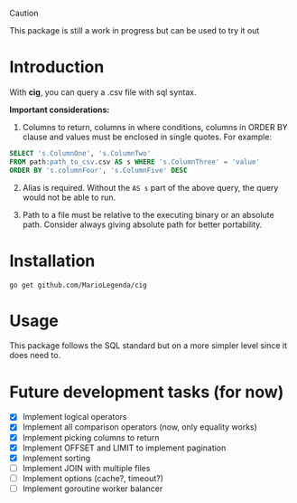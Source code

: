 > [!CAUTION]
> This package is still a work in progress but can be used to try it out

# Introduction

With **cig**, you can query a .csv file with sql syntax.

**Important considerations:**

1. Columns to return, columns in where conditions, columns in ORDER BY clause
and values must be enclosed in single quotes. For example:

````sql
SELECT 's.ColumnOne', 's.ColumnTwo' 
FROM path:path_to_csv.csv AS s WHERE 's.ColumnThree' = 'value' 
ORDER BY 's.columnFour', 's.ColumnFive' DESC
````
2. Alias is required. Without the `AS s` part of the above query, the query
would not be able to run.

3. Path to a file must be relative to the executing binary or an absolute path.
Consider always giving absolute path for better portability. 

# Installation

`go get github.com/MarioLegenda/cig`

# Usage

This package follows the SQL standard but on a more simpler level since it does
need to. 

# Future development tasks (for now)

- [x] Implement logical operators
- [x] Implement all comparison operators (now, only equality works)
- [x] Implement picking columns to return
- [x] Implement OFFSET and LIMIT to implement pagination
- [x] Implement sorting
- [ ] Implement JOIN with multiple files
- [ ] Implement options (cache?, timeout?)
- [ ] Implement goroutine worker balancer
